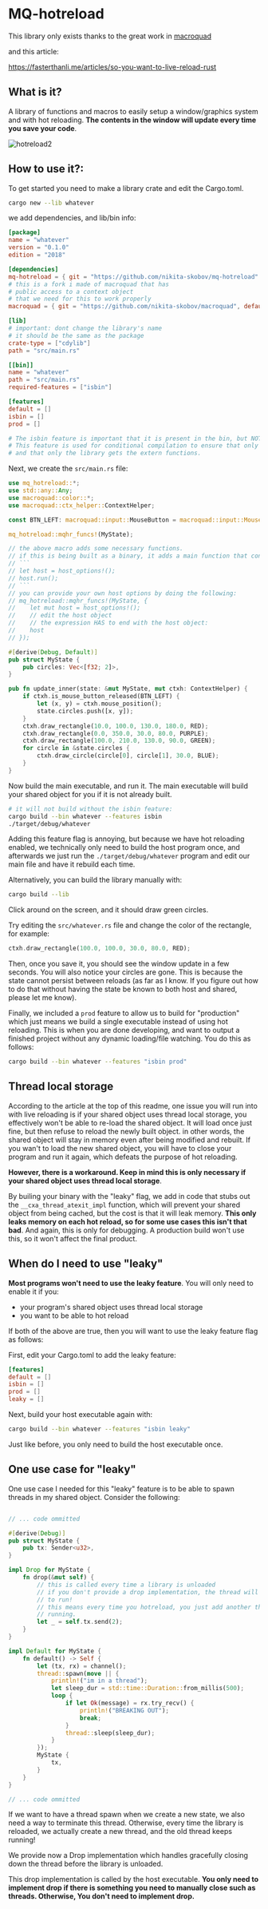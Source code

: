 # MQ-hotreload

This library only exists thanks to the great work in [macroquad](https://github.com/not-fl3/macroquad)

and this article:

https://fasterthanli.me/articles/so-you-want-to-live-reload-rust

## What is it?

A library of functions and macros to easily setup a window/graphics system and with hot reloading. **The contents in the window will update every time you save your code**.

![hotreload2](https://user-images.githubusercontent.com/39128800/137549041-0b3508ef-d07c-4bd6-a585-327d241173c9.gif)



## How to use it?:

To get started you need to make a library crate and edit the Cargo.toml.

```sh
cargo new --lib whatever
```

we add dependencies, and lib/bin info:

```toml
[package]
name = "whatever"
version = "0.1.0"
edition = "2018"

[dependencies]
mq-hotreload = { git = "https://github.com/nikita-skobov/mq-hotreload" }
# this is a fork i made of macroquad that has
# public access to a context object
# that we need for this to work properly
macroquad = { git = "https://github.com/nikita-skobov/macroquad", default-features = false }

[lib]
# important: dont change the library's name
# it should be the same as the package
crate-type = ["cdylib"]
path = "src/main.rs"

[[bin]]
name = "whatever"
path = "src/main.rs"
required-features = ["isbin"]

[features]
default = []
isbin = []
prod = []

# The isbin feature is important that it is present in the bin, but NOT in the lib.
# This feature is used for conditional compilation to ensure that only the executable gets a main function,
# and that only the library gets the extern functions.
```

Next, we create the `src/main.rs` file:

```rs
use mq_hotreload::*;
use std::any::Any;
use macroquad::color::*;
use macroquad::ctx_helper::ContextHelper;

const BTN_LEFT: macroquad::input::MouseButton = macroquad::input::MouseButton::Left;

mq_hotreload::mqhr_funcs!(MyState);

// the above macro adds some necessary functions.
// if this is being built as a binary, it adds a main function that contains the following:
// ```
// let host = host_options!();
// host.run();
// ```
// you can provide your own host options by doing the following:
// mq_hotreload::mqhr_funcs!(MyState, {
//    let mut host = host_options!();
//    // edit the host object
//    // the expression HAS to end with the host object:
//    host
// });

#[derive(Debug, Default)]
pub struct MyState {
    pub circles: Vec<[f32; 2]>,
}

pub fn update_inner(state: &mut MyState, mut ctxh: ContextHelper) {
    if ctxh.is_mouse_button_released(BTN_LEFT) {
        let (x, y) = ctxh.mouse_position();
        state.circles.push([x, y]);
    }
    ctxh.draw_rectangle(10.0, 100.0, 130.0, 180.0, RED);
    ctxh.draw_rectangle(0.0, 350.0, 30.0, 80.0, PURPLE);
    ctxh.draw_rectangle(100.0, 210.0, 130.0, 90.0, GREEN);
    for circle in &state.circles {
        ctxh.draw_circle(circle[0], circle[1], 30.0, BLUE);
    }
}

```

Now build the main executable, and run it.
The main executable will build your shared object for you if it is not already built.

```sh
# it will not build without the isbin feature:
cargo build --bin whatever --features isbin
./target/debug/whatever
```

Adding this feature flag is annoying, but because we have hot reloading
enabled, we technically only need to build the host
program once, and afterwards we just run the `./target/debug/whatever` program
and edit our main file and have it rebuild each time.

Alternatively, you can build the library manually with:

```sh
cargo build --lib
```

Click around on the screen, and it should draw green circles.

Try editing the `src/whatever.rs` file and change the color of the rectangle, for example:

```rs
ctxh.draw_rectangle(100.0, 100.0, 30.0, 80.0, RED);
```

Then, once you save it, you should see the window update in a few seconds.
You will also notice your circles are gone. This is because the state cannot persist between reloads (as far as I know. If you figure out how to do that without having the state be known to both host and shared, please let me know).

Finally, we included a `prod` feature to allow us to build for "production" which just means we build a single executable instead of using hot reloading. This is when you are done developing, and want to output a finished project without any dynamic loading/file watching. You do this as follows:

```sh
cargo build --bin whatever --features "isbin prod"
```

## Thread local storage

According to the article at the top of this readme, one issue you will run into with live reloading is if your shared object uses thread local storage, you effectively won't be able to re-load the shared object. It will load once just fine, but then refuse to reload the newly built object. in other words, the shared object will stay in memory even after being modified and rebuilt. If you wan't to load the new shared object, you will have to close your program and run it again, which defeats the purpose of hot reloading.

**However, there is a workaround. Keep in mind this is only necessary if your shared object uses thread local storage**.

By builing your binary with the "leaky" flag, we add in code that stubs out the `__cxa_thread_atexit_impl` function, which will prevent your shared object from being cached, but the cost is that it will leak memory. **This only leaks memory on each hot reload, so for some use cases this isn't that bad**. And again, this is only for debugging. A production build won't use this, so it won't affect the final product.

## When do I need to use "leaky"

**Most programs won't need to use the leaky feature**. You will only need to enable it if you:

- your program's shared object uses thread local storage
- you want to be able to hot reload

If both of the above are true, then you will want to use the leaky feature flag as follows:

First, edit your Cargo.toml to add the leaky feature:

```toml
[features]
default = []
isbin = []
prod = []
leaky = []
```

Next, build your host executable again with:

```sh
cargo build --bin whatever --features "isbin leaky"
```

Just like before, you only need to build the host executable once.

## One use case for "leaky"

One use case I needed for this "leaky" feature is to be able to spawn threads in my shared object. Consider the following:

```rs

// ... code ommitted

#[derive(Debug)]
pub struct MyState {
    pub tx: Sender<u32>,
}

impl Drop for MyState {
    fn drop(&mut self) {
        // this is called every time a library is unloaded
        // if you don't provide a drop implementation, the thread will continue
        // to run!
        // this means every time you hotreload, you just add another thread that keeps
        // running.
        let _ = self.tx.send(2);
    }
}

impl Default for MyState {
    fn default() -> Self {
        let (tx, rx) = channel();
        thread::spawn(move || {
            println!("im in a thread");
            let sleep_dur = std::time::Duration::from_millis(500);
            loop {
                if let Ok(message) = rx.try_recv() {
                    println!("BREAKING OUT");
                    break;
                }
                thread::sleep(sleep_dur);
            }
        });
        MyState {
            tx,
        }
    }
}

// ... code ommitted
```

If we want to have a thread spawn when we create a new state, we also need a way to terminate
this thread. Otherwise, every time the library is reloaded, we actually create a new thread, and the old thread keeps running!

We provide now a Drop implementation which handles gracefully closing down the thread before the library is unloaded.

This drop implementation is called by the host executable. **You only need to implement drop if there is something you need to manually close such as threads. Otherwise, You don't need to implement drop.**
